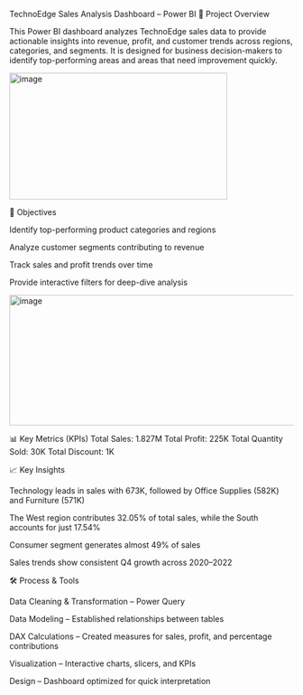 TechnoEdge Sales Analysis Dashboard – Power BI
📌 Project Overview

This Power BI dashboard analyzes TechnoEdge sales data to provide actionable insights into revenue, profit, and customer trends across regions, categories, and segments.
It is designed for business decision-makers to identify top-performing areas and areas that need improvement quickly.


<img width="386" height="224" alt="image" src="https://github.com/user-attachments/assets/4ed82299-0069-4046-8560-421d8445532b" />


🎯 Objectives

Identify top-performing product categories and regions

Analyze customer segments contributing to revenue

Track sales and profit trends over time

Provide interactive filters for deep-dive analysis


<img width="580" height="231" alt="image" src="https://github.com/user-attachments/assets/eab39e95-6b92-407d-96ca-d62eeddf70da" />



📊 Key Metrics (KPIs)
Total Sales: 1.827M
Total Profit: 225K
Total Quantity Sold: 30K
Total Discount: 1K



📈 Key Insights

Technology leads in sales with 673K, followed by Office Supplies (582K) and Furniture (571K)

The West region contributes 32.05% of total sales, while the South accounts for just 17.54%

Consumer segment generates almost 49% of sales

Sales trends show consistent Q4 growth across 2020–2022




🛠 Process & Tools

Data Cleaning & Transformation – Power Query

Data Modeling – Established relationships between tables

DAX Calculations – Created measures for sales, profit, and percentage contributions

Visualization – Interactive charts, slicers, and KPIs

Design – Dashboard optimized for quick interpretation

